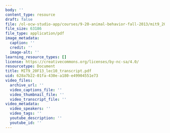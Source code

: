 ```yaml
---
body: ''
content_type: resource
draft: false
file: /ol-ocw-studio-app/courses/9-20-animal-behavior-fall-2013/mit9_20f13_lec10_transcript.pdf
file_size: 63186
file_type: application/pdf
image_metadata:
  caption: ''
  credit: ''
  image-alt: ''
learning_resource_types: []
license: https://creativecommons.org/licenses/by-nc-sa/4.0/
resourcetype: Document
title: MIT9_20F13_lec10_transcript.pdf
uid: 628a7b22-01fa-430e-a180-e49904551e73
video_files:
  archive_url: ''
  video_captions_file: ''
  video_thumbnail_file: ''
  video_transcript_file: ''
video_metadata:
  video_speakers: ''
  video_tags: ''
  youtube_description: ''
  youtube_id: ''
---
```

